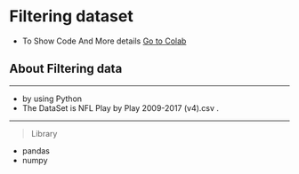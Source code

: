 # Filtering dataset

* To Show Code And More details  <a href='https://colab.research.google.com/drive/1Gz18WRTz1HuVpDqV2yu6jChO0p8VfMG_?usp=sharing'>Go to Colab</a>



## **About Filtering data**
---

* by using Python
*   The DataSet is <a>NFL Play by Play 2009-2017 (v4).csv</a> .

---


>Library
* pandas
* numpy